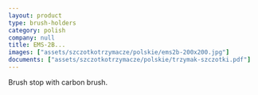 ```yaml
---
layout: product
type: brush-holders
category: polish
company: null
title: EMS-2B...
images: ["assets/szczotkotrzymacze/polskie/ems2b-200x200.jpg"]
documents: ["assets/szczotkotrzymacze/polskie/trzymak-szczotki.pdf"]
---
```

Brush stop with carbon brush.